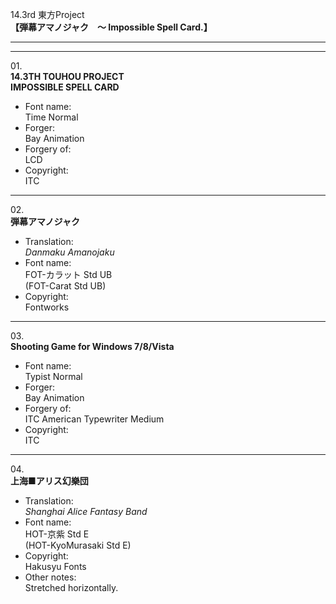 14.3rd 東方Project  
**【弾幕アマノジャク　～ Impossible Spell Card.】**

---  
---

01\.  
**14.3TH TOUHOU PROJECT**  
**IMPOSSIBLE SPELL CARD**
  - Font name:  
Time Normal
  - Forger:  
Bay Animation
  - Forgery of:  
LCD
  - Copyright:  
ITC

---

02\.  
**弾幕アマノジャク**
  - Translation:  
*Danmaku Amanojaku*
  - Font name:  
FOT-カラット Std UB  
(FOT-Carat Std UB)
  - Copyright:  
Fontworks

---

03\.  
**Shooting Game for Windows 7/8/Vista**
  - Font name:  
Typist Normal
  - Forger:  
Bay Animation
  - Forgery of:  
ITC American Typewriter Medium
  - Copyright:  
ITC

---

04\.  
**上海■アリス幻樂団**
  - Translation:  
*Shanghai Alice Fantasy Band*
  - Font name:  
HOT-京紫 Std E  
(HOT-KyoMurasaki Std E)
  - Copyright:  
Hakusyu Fonts
  - Other notes:  
Stretched horizontally.
